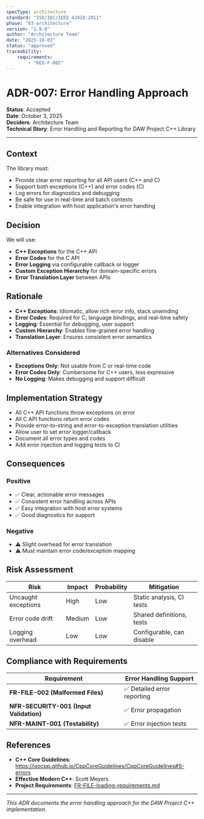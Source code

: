 ```yaml
---
specType: architecture
standard: "ISO/IEC/IEEE 42010:2011"
phase: "03-architecture"
version: "1.0.0"
author: "Architecture Team"
date: "2025-10-03"
status: "approved"
traceability:
    requirements:
        - "REQ-F-002"
---
```


# ADR-007: Error Handling Approach

**Status**: Accepted  
**Date**: October 3, 2025  
**Deciders**: Architecture Team  
**Technical Story**: Error Handling and Reporting for DAW Project C++ Library

---

## Context

The library must:
- Provide clear error reporting for all API users (C++ and C)
- Support both exceptions (C++) and error codes (C)
- Log errors for diagnostics and debugging
- Be safe for use in real-time and batch contexts
- Enable integration with host application's error handling

## Decision

We will use:
- **C++ Exceptions** for the C++ API
- **Error Codes** for the C API
- **Error Logging** via configurable callback or logger
- **Custom Exception Hierarchy** for domain-specific errors
- **Error Translation Layer** between APIs

## Rationale
- **C++ Exceptions**: Idiomatic, allow rich error info, stack unwinding
- **Error Codes**: Required for C, language bindings, and real-time safety
- **Logging**: Essential for debugging, user support
- **Custom Hierarchy**: Enables fine-grained error handling
- **Translation Layer**: Ensures consistent error semantics

### Alternatives Considered
- **Exceptions Only**: Not usable from C or real-time code
- **Error Codes Only**: Cumbersome for C++ users, less expressive
- **No Logging**: Makes debugging and support difficult

## Implementation Strategy
- All C++ API functions throw exceptions on error
- All C API functions return error codes
- Provide error-to-string and error-to-exception translation utilities
- Allow user to set error logger/callback
- Document all error types and codes
- Add error injection and logging tests to CI

## Consequences

### Positive
- ✅ Clear, actionable error messages
- ✅ Consistent error handling across APIs
- ✅ Easy integration with host error systems
- ✅ Good diagnostics for support

### Negative
- ⚠️ Slight overhead for error translation
- ⚠️ Must maintain error code/exception mapping

## Risk Assessment
| Risk | Impact | Probability | Mitigation |
|------|--------|-------------|------------|
| Uncaught exceptions | High | Low | Static analysis, CI tests |
| Error code drift | Medium | Low | Shared definitions, tests |
| Logging overhead | Low | Low | Configurable, can disable |

## Compliance with Requirements
| Requirement | Error Handling Support |
|-------------|----------------------|
| **FR-FILE-002 (Malformed Files)** | ✅ Detailed error reporting |
| **NFR-SECURITY-001 (Input Validation)** | ✅ Error propagation |
| **NFR-MAINT-001 (Testability)** | ✅ Error injection tests |

## References
- **C++ Core Guidelines**: https://isocpp.github.io/CppCoreGuidelines/CppCoreGuidelines#S-errors
- **Effective Modern C++**: Scott Meyers
- **Project Requirements**: [FR-FILE-loading-requirements.md](../../02-requirements/functional/FR-FILE-loading-requirements.md)

---

*This ADR documents the error handling approach for the DAW Project C++ implementation.*